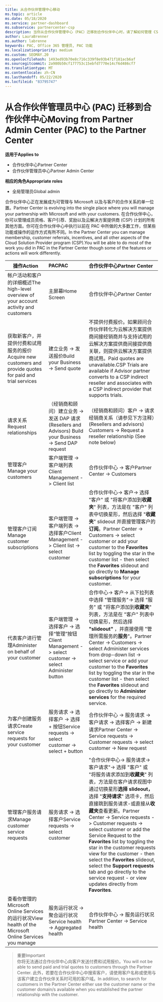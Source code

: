 ```yaml
---
title: 从合作伙伴管理中心移动
ms.topic: article
ms.date: 05/18/2020
ms.service: partner-dashboard
ms.subservice: partnercenter-csp
description: 当你从合作伙伴管理中心（PAC）迁移到合作伙伴中心时，请了解如何管理 CSP 计划成员身份、客户推荐、奖励等。
author: LauraBrenner
ms.author: labrenne
keywords: PAC, Office 365 管理员, PAC 功能
ms.localizationpriority: medium
ms.custom: SEOMAY.20
ms.openlocfilehash: 1493ed93b70e8c716c339f8e93b471f181acb6af
ms.sourcegitcommit: 2a980b50cf177753c15ebfd7770e14cf6d486cf7
ms.translationtype: MT
ms.contentlocale: zh-CN
ms.lasthandoff: 05/22/2020
ms.locfileid: "83795747"
---
```

# <a name="moving-from-partner-admin-center-pac-to-the-partner-center"></a><span data-ttu-id="5d381-104">从合作伙伴管理员中心 (PAC) 迁移到合作伙伴中心</span><span class="sxs-lookup"><span data-stu-id="5d381-104">Moving from Partner Admin Center (PAC) to the Partner Center</span></span>

<span data-ttu-id="5d381-105">**适用于**</span><span class="sxs-lookup"><span data-stu-id="5d381-105">**Applies to**</span></span>
- <span data-ttu-id="5d381-106">合作伙伴中心</span><span class="sxs-lookup"><span data-stu-id="5d381-106">Partner Center</span></span>
- <span data-ttu-id="5d381-107">合作伙伴管理员中心</span><span class="sxs-lookup"><span data-stu-id="5d381-107">Partner Admin Center</span></span>

<span data-ttu-id="5d381-108">**相应的角色**</span><span class="sxs-lookup"><span data-stu-id="5d381-108">**Appropriate roles**</span></span>
- <span data-ttu-id="5d381-109">全局管理员</span><span class="sxs-lookup"><span data-stu-id="5d381-109">Global admin</span></span>

<span data-ttu-id="5d381-110">合作伙伴中心正在发展成为可管理与 Microsoft 以及与客户的合作关系的单一位置。</span><span class="sxs-lookup"><span data-stu-id="5d381-110">Partner Center is evolving into the single place where you will manage your partnership with Microsoft and with your customers.</span></span> <span data-ttu-id="5d381-111">在合作伙伴中心，你可以管理成员资格、客户引荐、奖励以及云解决方案提供商 (CSP) 计划的所有其他方面。你可在合作伙伴中心中执行以前在 PAC 中所做的大多数工作，但某些功能或操作的运作方式有所不同。</span><span class="sxs-lookup"><span data-stu-id="5d381-111">In the Partner Center you can manage membership, customer referrals, incentives, and all other aspects of the Cloud Solution Provider program (CSP).You will be able to do most of the work you did in PAC in the Partner Center though some of the features or actions will work differently.</span></span>


|<span data-ttu-id="5d381-112">**操作**</span><span class="sxs-lookup"><span data-stu-id="5d381-112">**Action**</span></span>   |<span data-ttu-id="5d381-113">**PAC**</span><span class="sxs-lookup"><span data-stu-id="5d381-113">**PAC**</span></span>   |<span data-ttu-id="5d381-114">**合作伙伴中心**</span><span class="sxs-lookup"><span data-stu-id="5d381-114">**Partner Center**</span></span>   |
|--------------|:--------------|:---------------|
|<span data-ttu-id="5d381-115">帐户活动和客户的详细概述</span><span class="sxs-lookup"><span data-stu-id="5d381-115">The high-level overview of your account activity and customers</span></span>|<span data-ttu-id="5d381-116">主屏幕</span><span class="sxs-lookup"><span data-stu-id="5d381-116">Home Screen</span></span>|<span data-ttu-id="5d381-117">合作伙伴中心</span><span class="sxs-lookup"><span data-stu-id="5d381-117">Partner Center</span></span>|
|<span data-ttu-id="5d381-118">获取新客户，并提供付费和试用服务的报价</span><span class="sxs-lookup"><span data-stu-id="5d381-118">Acquire new customers and provide quotes for paid and trial services</span></span>|<span data-ttu-id="5d381-119">建立业务 -> 发送报价</span><span class="sxs-lookup"><span data-stu-id="5d381-119">Build your Business -> Send quote</span></span>|<span data-ttu-id="5d381-120">不提供付费报价。如果顾问合作伙伴转化为云解决方案提供商间接经销商并与支持试用的云解决方案提供商间接提供商关联，则提供云解决方案提供商试用。</span><span class="sxs-lookup"><span data-stu-id="5d381-120">Paid quotes are unavailable.CSP Trials are available if Advisor partner converts to a CSP indirect reseller and associates with a CSP indirect provider that supports trials.</span></span> |
|<span data-ttu-id="5d381-121">请求关系</span><span class="sxs-lookup"><span data-stu-id="5d381-121">Request relationships</span></span>|<span data-ttu-id="5d381-122">（经销商和顾问）建立业务 -> 发送 DAP 请求</span><span class="sxs-lookup"><span data-stu-id="5d381-122">(Resellers and Advisors) Build your Business -> Send DAP request</span></span>|<span data-ttu-id="5d381-123">（经销商和顾问）客户 -> 请求经销商关系（请参见下方注释）</span><span class="sxs-lookup"><span data-stu-id="5d381-123">(Resellers and advisors) Customers -> Request a reseller relationship (See note below)</span></span>|
|<span data-ttu-id="5d381-124">管理客户</span><span class="sxs-lookup"><span data-stu-id="5d381-124">Manage your customers</span></span>|<span data-ttu-id="5d381-125">客户端管理 -> 客户端列表</span><span class="sxs-lookup"><span data-stu-id="5d381-125">Client Management -> Client list</span></span>|<span data-ttu-id="5d381-126">合作伙伴中心 -> 客户</span><span class="sxs-lookup"><span data-stu-id="5d381-126">Partner Center -> Customers</span></span>|
|<span data-ttu-id="5d381-127">管理客户订阅</span><span class="sxs-lookup"><span data-stu-id="5d381-127">Manage customer subscriptions</span></span>|<span data-ttu-id="5d381-128">客户端管理 -> 客户端列表 -> 选择客户</span><span class="sxs-lookup"><span data-stu-id="5d381-128">Client Management -> Client list -> select customer</span></span>|<span data-ttu-id="5d381-129">合作伙伴中心-> 客户-> 选择 "客户" 或 "将客户添加到**收藏夹**" 列表，方法是在 "客户" 列表中切换星形，然后选择 "**收藏夹**" slideout 并直接管理客户的**订阅**。</span><span class="sxs-lookup"><span data-stu-id="5d381-129">Partner Center -> Customers -> select customer or add your customer to the **Favorites** list by toggling the star in the customer list - then select the **Favorites** slideout and go directly to **Manage subscriptions** for your customer.</span></span>|
|<span data-ttu-id="5d381-130">代表客户进行管理</span><span class="sxs-lookup"><span data-stu-id="5d381-130">Administer on behalf of your customer</span></span>|<span data-ttu-id="5d381-131">客户端管理 -> 选择客户 -> 选择“管理”按钮</span><span class="sxs-lookup"><span data-stu-id="5d381-131">Client Management -> select customer -> select Administer button</span></span>|<span data-ttu-id="5d381-132">合作中心-> 客户-> 从下拉列表中选择 "管理服务"-> 选择 "服务" 或 "将客户添加到**收藏夹**" 列表，方法是在 "客户" 列表中切换星形，然后选择 **"slideout"** ，并直接使用 "管理所需服务的**服务**"。</span><span class="sxs-lookup"><span data-stu-id="5d381-132">Partner Center -> Customers -> select Administer services from drop-down list -> select service or add your customer to the **Favorites** list by toggling the star in the customer list - then select the **Favorites** slideout and go directly to **Administer services** for the required service.</span></span>|
|<span data-ttu-id="5d381-133">为客户创建服务请求</span><span class="sxs-lookup"><span data-stu-id="5d381-133">Create service requests for your customer</span></span>|<span data-ttu-id="5d381-134">服务请求 -> 选择客户 -> 选择 + 按钮</span><span class="sxs-lookup"><span data-stu-id="5d381-134">Service requests -> select customer -> select + button</span></span> | <span data-ttu-id="5d381-135">合作伙伴中心 -> 服务请求 -> 客户请求 -> 选择客户 -> 新建请求</span><span class="sxs-lookup"><span data-stu-id="5d381-135">Partner Center -> Service requests -> Customer requests -> select customer -> New request</span></span>|
|<span data-ttu-id="5d381-136">管理客户服务请求</span><span class="sxs-lookup"><span data-stu-id="5d381-136">Manage customer service requests</span></span>| <span data-ttu-id="5d381-137">服务请求 -> 选择客户</span><span class="sxs-lookup"><span data-stu-id="5d381-137">Service requests -> select customer</span></span>|<span data-ttu-id="5d381-138">"合作伙伴中心-> 服务请求-> 客户请求"-> 选择 "客户" 或 "将服务请求添加到**收藏夹**" 列表，方法是在客户请求视图中通过切换星形**选择 slideout，** 选择 "**支持请求**" 选项卡，然后直接跳到服务请求-或直接从**收藏夹**查看更新。</span><span class="sxs-lookup"><span data-stu-id="5d381-138">Partner Center -> Service requests -> Customer requests -> select customer or add the Service Request to the **Favorites** list by toggling the star in the customer requests view for the customer - then select the **Favorites** slideout, select the **Support requests** tab and go directly to the service request - or view updates directly from **Favorites**.</span></span>|
|<span data-ttu-id="5d381-139">查看你管理的 Microsoft Online Services 的运行状况</span><span class="sxs-lookup"><span data-stu-id="5d381-139">View health of the Microsoft Online Services you manage</span></span>|<span data-ttu-id="5d381-140">服务运行状况 -> 聚合运行状况</span><span class="sxs-lookup"><span data-stu-id="5d381-140">Service health -> Aggregated health</span></span>|<span data-ttu-id="5d381-141">合作伙伴中心 -> 服务运行状况</span><span class="sxs-lookup"><span data-stu-id="5d381-141">Partner Center -> Service health</span></span>|

><span data-ttu-id="5d381-142">重要</span><span class="sxs-lookup"><span data-stu-id="5d381-142">Important</span></span><br>
<span data-ttu-id="5d381-143">你将无法通过合作伙伴中心向客户发送付费和试用报价。</span><span class="sxs-lookup"><span data-stu-id="5d381-143">You will not be able to send paid and trial quotes to customers through the Partner Center.</span></span> <span data-ttu-id="5d381-144">此外，若要在合作伙伴中心中搜索客户，请使用客户名称或使用与该客户建立合作伙伴关系时可用的客户域。</span><span class="sxs-lookup"><span data-stu-id="5d381-144">In addition, to search for customers in the Partner Center either use the customer name or the customer domain/s available when you established the partner relationship with the customer.</span></span>
